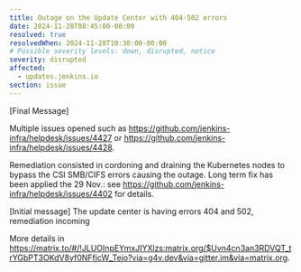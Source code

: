 ```yaml
---
title: Outage on the Update Center with 404-502 errors
date: 2024-11-28T08:45:00-00:00
resolved: true
resolvedWhen: 2024-11-28T10:30:00-00:00
# Possible severity levels: down, disrupted, notice
severity: disrupted
affected:
  - updates.jenkins.io
section: issue
---
```


[Final Message]

Multiple issues opened such as <https://github.com/jenkins-infra/helpdesk/issues/4427> or <https://github.com/jenkins-infra/helpdesk/issues/4428>.

Remediation consisted in cordoning and draining the Kubernetes nodes to bypass the CSI SMB/CIFS errors causing the outage.
Long term fix has been applied the 29 Nov.: see <https://github.com/jenkins-infra/helpdesk/issues/4402> for details.

[Initial message]
The update center is having errors 404 and 502, remediation incoming

More details in <https://matrix.to/#/!JLUOInpEYmxJIYXlzs:matrix.org/$Uvn4cn3an3RDVQT_trYGbPT3OKdV8yf0NFfjcW_Tejo?via=g4v.dev&via=gitter.im&via=matrix.org>.

